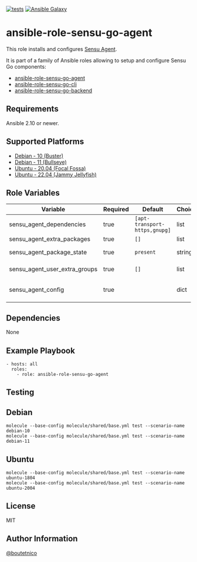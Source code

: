 [![tests](https://github.com/boutetnico/ansible-role-sensu-go-agent/workflows/Test%20ansible%20role/badge.svg)](https://github.com/boutetnico/ansible-role-sensu-go-agent/actions?query=workflow%3A%22Test+ansible+role%22)
[![Ansible Galaxy](https://img.shields.io/badge/galaxy-boutetnico.sensu_go_agent-blue.svg)](https://galaxy.ansible.com/boutetnico/sensu_go_agent)

ansible-role-sensu-go-agent
===========================

This role installs and configures [Sensu Agent](https://docs.sensu.io/sensu-go/latest/reference/agent/).

It is part of a family of Ansible roles allowing to setup and configure Sensu Go components:

- [ansible-role-sensu-go-agent](https://github.com/boutetnico/ansible-role-sensu-go-agent)
- [ansible-role-sensu-go-cli](https://github.com/boutetnico/ansible-role-sensu-go-cli)
- [ansible-role-sensu-go-backend](https://github.com/boutetnico/ansible-role-sensu-go-backend)

Requirements
------------

Ansible 2.10 or newer.

Supported Platforms
-------------------

- [Debian - 10 (Buster)](https://wiki.debian.org/DebianBuster)
- [Debian - 11 (Bullseye)](https://wiki.debian.org/DebianBullseye)
- [Ubuntu - 20.04 (Focal Fossa)](http://releases.ubuntu.com/20.04/)
- [Ubuntu - 22.04 (Jammy Jellyfish)](http://releases.ubuntu.com/22.04/)

Role Variables
--------------

| Variable                      | Required | Default                       | Choices   | Comments                                       |
|-------------------------------|----------|-------------------------------|-----------|------------------------------------------------|
| sensu_agent_dependencies      | true     | `[apt-transport-https,gnupg]` | list      |                                                |
| sensu_agent_extra_packages    | true     | `[]`                          | list      |                                                |
| sensu_agent_package_state     | true     | `present`                     | string    | Use  `latest` to upgrade.                      |
| sensu_agent_user_extra_groups | true     | `[]`                          | list      | Agent's user secondary groups.                 |
| sensu_agent_config            | true     |                               | dict      | Configuration object, see `defaults/main.yml`. |

Dependencies
------------

None

Example Playbook
----------------

    - hosts: all
      roles:
        - role: ansible-role-sensu-go-agent

Testing
-------

## Debian

    molecule --base-config molecule/shared/base.yml test --scenario-name debian-10
    molecule --base-config molecule/shared/base.yml test --scenario-name debian-11

## Ubuntu

    molecule --base-config molecule/shared/base.yml test --scenario-name ubuntu-1804
    molecule --base-config molecule/shared/base.yml test --scenario-name ubuntu-2004

License
-------

MIT

Author Information
------------------

[@boutetnico](https://github.com/boutetnico)
